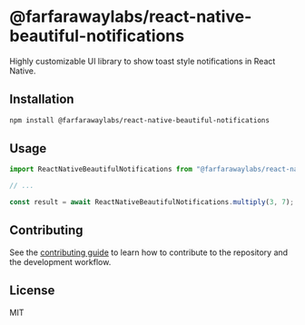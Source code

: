 # @farfarawaylabs/react-native-beautiful-notifications

Highly customizable UI library to show toast style notifications in React Native.

## Installation

```sh
npm install @farfarawaylabs/react-native-beautiful-notifications
```

## Usage

```js
import ReactNativeBeautifulNotifications from "@farfarawaylabs/react-native-beautiful-notifications";

// ...

const result = await ReactNativeBeautifulNotifications.multiply(3, 7);
```

## Contributing

See the [contributing guide](CONTRIBUTING.md) to learn how to contribute to the repository and the development workflow.

## License

MIT
